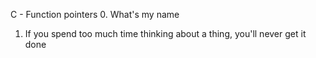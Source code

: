 C - Function pointers
0. What's my name

1. If you spend too much time thinking about a thing, you'll never get it done


